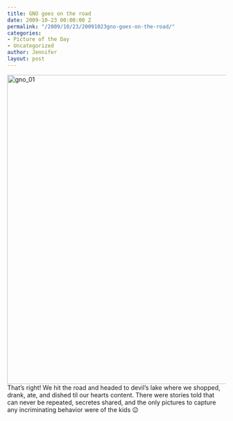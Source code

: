 ```yaml
---
title: GNO goes on the road
date: 2009-10-23 00:00:00 Z
permalink: "/2009/10/23/20091023gno-goes-on-the-road/"
categories:
- Picture of the Day
- Uncategorized
author: Jennifer
layout: post
---
```


<img title="gno_01" height="713" alt="gno_01" width="950" class="alignleft size-full wp-image-498" src="/teamelam/assets/images/GNO-goes-on-the-road/1256332385000-missing.jpg" />That&#8217;s right! We hit the road and headed to devil&#8217;s lake where we shopped, drank, ate, and dished til our hearts content. There were stories told that can never be repeated, secretes shared, and the only pictures to capture any incriminating behavior were of the kids 😉

